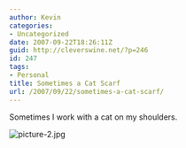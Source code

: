 ```yaml
---
author: Kevin
categories:
- Uncategorized
date: 2007-09-22T18:26:11Z
guid: http://cleverswine.net/?p=246
id: 247
tags:
- Personal
title: Sometimes a Cat Scarf
url: /2007/09/22/sometimes-a-cat-scarf/
---
```


Sometimes I work with a cat on my shoulders.

<img src='https://i2.wp.com/blog.cleverswine.net/wp-content/uploads/2007/09/picture-2.jpg?w=840' alt='picture-2.jpg' data-recalc-dims="1" />